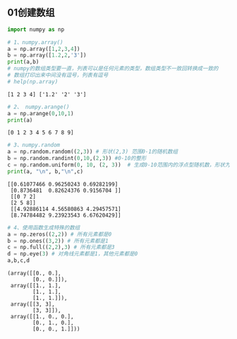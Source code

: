 ## 01创建数组


```python
import numpy as np
```


```python
# 1、numpy.array()
a = np.array([1,2,3,4])
b = np.array([1.2,2,'3'])
print(a,b) 
# numpy的数组类型要一直，列表可以是任何元素的类型，数组类型不一致回转换成一致的
# 数组打印出来中间没有逗号，列表有逗号
# help(np.array)
```

    [1 2 3 4] ['1.2' '2' '3']
    


```python
# 2、 numpy.arange()
a = np.arange(0,10,1)
print(a)
```

    [0 1 2 3 4 5 6 7 8 9]
    


```python
# 3、numpy.random
a = np.random.random((2,3)) # 形状(2,3) 范围0-1的随机数组
b = np.random.randint(0,10,(2,3)) #0-10的整形
c = np.random.uniform(0, 10, (2, 3))  # 生成0-10范围内的浮点型随机数，形状为(2, 3)
print(a, "\n", b,"\n",c)
```

    [[0.61077466 0.96250243 0.69282199]
     [0.8736481  0.82624376 0.9156704 ]] 
     [[0 7 2]
     [2 5 8]] 
     [[4.92886114 4.56580863 4.29457571]
     [8.74784482 9.23923543 6.67620429]]
    


```python
# 4、使用函数生成特殊的数组
a = np.zeros((2,2)) # 所有元素都是0
b = np.ones((3,2)) # 所有元素都是1
c = np.full((2,2),3) # 所有元素都是3
d = np.eye(3) # 对角线元素都是1，其他元素都是0
a,b,c,d
```




    (array([[0., 0.],
            [0., 0.]]),
     array([[1., 1.],
            [1., 1.],
            [1., 1.]]),
     array([[3, 3],
            [3, 3]]),
     array([[1., 0., 0.],
            [0., 1., 0.],
            [0., 0., 1.]]))


